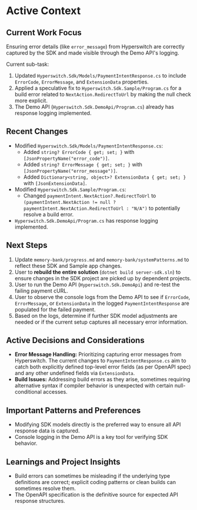 # Active Context

## Current Work Focus

Ensuring error details (like `error_message`) from Hyperswitch are correctly captured by the SDK and made visible through the Demo API's logging.

Current sub-task:
1.  Updated `Hyperswitch.Sdk/Models/PaymentIntentResponse.cs` to include `ErrorCode`, `ErrorMessage`, and `ExtensionData` properties.
2.  Applied a speculative fix to `Hyperswitch.Sdk.Sample/Program.cs` for a build error related to `NextAction.RedirectToUrl` by making the null check more explicit.
3.  The Demo API (`Hyperswitch.Sdk.DemoApi/Program.cs`) already has response logging implemented.

## Recent Changes

*   Modified `Hyperswitch.Sdk/Models/PaymentIntentResponse.cs`:
    *   Added `string? ErrorCode { get; set; }` with `[JsonPropertyName("error_code")]`.
    *   Added `string? ErrorMessage { get; set; }` with `[JsonPropertyName("error_message")]`.
    *   Added `Dictionary<string, object>? ExtensionData { get; set; }` with `[JsonExtensionData]`.
*   Modified `Hyperswitch.Sdk.Sample/Program.cs`:
    *   Changed `paymentIntent.NextAction?.RedirectToUrl` to `(paymentIntent.NextAction != null ? paymentIntent.NextAction.RedirectToUrl : "N/A")` to potentially resolve a build error.
*   `Hyperswitch.Sdk.DemoApi/Program.cs` has response logging implemented.

## Next Steps

1.  Update `memory-bank/progress.md` and `memory-bank/systemPatterns.md` to reflect these SDK and Sample app changes.
2.  User to **rebuild the entire solution** (`dotnet build server-sdk.sln`) to ensure changes in the SDK project are picked up by dependent projects.
3.  User to run the Demo API (`Hyperswitch.Sdk.DemoApi`) and re-test the failing payment cURL.
4.  User to observe the console logs from the Demo API to see if `ErrorCode`, `ErrorMessage`, or `ExtensionData` in the logged `PaymentIntentResponse` are populated for the failed payment.
5.  Based on the logs, determine if further SDK model adjustments are needed or if the current setup captures all necessary error information.

## Active Decisions and Considerations

*   **Error Message Handling:** Prioritizing capturing error messages from Hyperswitch. The current changes to `PaymentIntentResponse.cs` aim to catch both explicitly defined top-level error fields (as per OpenAPI spec) and any other undefined fields via `ExtensionData`.
*   **Build Issues:** Addressing build errors as they arise, sometimes requiring alternative syntax if compiler behavior is unexpected with certain null-conditional accesses.

## Important Patterns and Preferences

*   Modifying SDK models directly is the preferred way to ensure all API response data is captured.
*   Console logging in the Demo API is a key tool for verifying SDK behavior.

## Learnings and Project Insights

*   Build errors can sometimes be misleading if the underlying type definitions are correct; explicit coding patterns or clean builds can sometimes resolve them.
*   The OpenAPI specification is the definitive source for expected API response structures.

